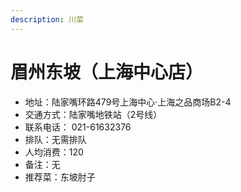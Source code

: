 ```yaml
---
description: 川菜
---
```


# 眉州东坡（上海中心店）

* 地址：陆家嘴环路479号上海中心·上海之品商场B2-4
* 交通方式：陆家嘴地铁站（2号线）
* 联系电话： 021-61632376
* 排队：无需排队
* 人均消费：120
* 备注：无
* 推荐菜：东坡肘子
